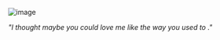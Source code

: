 ![image](https://tenor.com/en-GB/view/jinx-arcane-league-of-legends-arcane-jinx-jinx-arcane-gif-23869766.gif)

*"I thought maybe you could love me like the way you used to ."*
